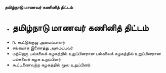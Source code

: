 **தமிழ்நாடு மாணவர் கணினித் திட்டம்**
- # தமிழ்நாடு மாணவர் கணினித் திட்டம்
- n. கூட்டுக்குழு அமைப்பாளர்
- சங்கமாக இணைத்து அமைப்பவர்
- மற்றொரு பல்கலைக் கழகத்தில் உறுப்பினரான பல்கலைக் கழகத்தில் உறுப்பினரான பல்கலைக் கழக உறுப்பினர்
- கூட்டிணைவுற்ற கழகத்தில் மூல உறுப்பினர்.

